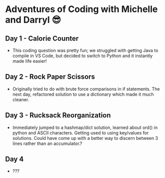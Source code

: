 # Adventures of Coding with Michelle and Darryl 😎

## Day 1 - Calorie Counter
* This coding question was pretty fun; we struggled with getting Java to compile in VS Code, but decided to switch to Python and it instantly made life easier!
## Day 2 - Rock Paper Scissors
* Originally tried to do with brute force comparisons in if statements. The next day, refactored solution to use a dictionary which made it much cleaner.
## Day 3 - Rucksack Reorganization
* Immediately jumped to a hashmap/dict solution, learned about ord() in python and ASCII characters. Getting used to using key/values for solutions. Could have come up with a better way to discern between 3 lines rather than an accumulator.?
## Day 4
* ???

